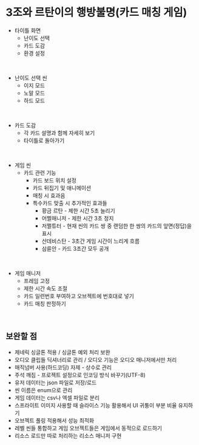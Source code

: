 # 3조와 르탄이의 행방불명(카드 매칭 게임)
- 타이틀 화면
    - 난이도 선택
    - 카드 도감
    - 환경 설정

 <br>
 
- 난이도 선택 씬
    - 이지 모드
    - 노말 모드
    - 하드 모드

<br>
  
- 카드 도감
    - 각 카드 설명과 함께 자세히 보기
    - 타이틀로 돌아가기

<br>

- 게임 씬
    - 카드 관련 기능
        - 카드 보드 위치 설정
        - 카드 뒤집기 및 애니메이션
        - 매칭 시 효과음
        - 특수카드 맞출 시 추가적인 효과들
            - 황금 르탄 - 제한 시간 5초 늘리기
            - 어쩔매니저 - 제한 시간 3초 정지
            - 저쩔튜터 - 현재 씬의 카드 쌍 중 랜덤한 한 쌍의 카드의 앞면(정답)을 표시
            - 산데비스탄 - 3초간 게임 시간이 느리게 흐름
            - 삼륜안  - 카드 3초간 모두 공개

<br>

- 게임 매니저
  - 프레임 고정
  - 제한 시간 속도 조절
  - 카드 일련번호 부여하고 오브젝트에 번호대로 넣기
  - 카드 매칭 판정하기

<br>

## 보완할 점
* 제네릭 싱글톤 적용 / 싱글톤 예외 처리 보완
* 오디오 클립들 딕셔너리로 관리 / 오디오 기능은 오디오 매니저에서만 처리
* 매직넘버 사용(하드코딩) 자제 - 상수로 관리
* 주석 깨짐 - 프로젝트 설정으로 인코딩 방식 바꾸기(UTF-8)
* 유저 데이터는 json 파일로 저장/로드
* 씬 이름은 enum으로 관리
* 게임 데이터는 csv나 엑셀 파일로 분리
* 스프라이트 이미지 사용할 때 슬라이스 기능 활용해서 UI 귀퉁이 부분 비율 유지하기
* 오브젝트 풀링 적용해서 성능 최적화
* 레벨 씬들 통합하고 게임 오브젝트들은 게임에서 동적으로 로드하기
* 리소스 로드만 따로 처리하는 리소스 매니저 구현
